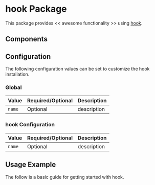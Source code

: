 # hook Package

This package provides << awesome functionality >> using [hook](https://INFO_NEEDED).

## Components

## Configuration

The following configuration values can be set to customize the hook installation.

### Global

| Value | Required/Optional | Description |
|-------|-------------------|-------------|
| `name` | Optional | description |

### hook Configuration

| Value | Required/Optional | Description |
|-------|-------------------|-------------|
| `name` | Optional | description |

## Usage Example

The follow is a basic guide for getting started with hook.

